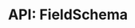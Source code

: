 ---
comment: "/**\n * Schema for content fields\n *\n * @memberof HashBrown.Server.Models\n */"
meta:
    range:
        - 157
        - 204
    filename: FieldSchema.js
    lineno: 10
    columnno: 0
    path: /home/mrzapp/Development/Web/hashbrown-cms/src/Server/Models
    code:
        id: astnode100078046
        name: FieldSchema
        type: ClassDeclaration
        paramnames: []
classdesc: 'Schema for content fields'
memberof: HashBrown.Server.Models
name: FieldSchema
longname: HashBrown.Server.Models.FieldSchema
kind: class
scope: static
methods: []
shortname: FieldSchema
layout: docPage
permalink: /docs/hashbrown/server/models/fieldschema/
title: 'API: FieldSchema'
description: 'Schema for content fields'

---